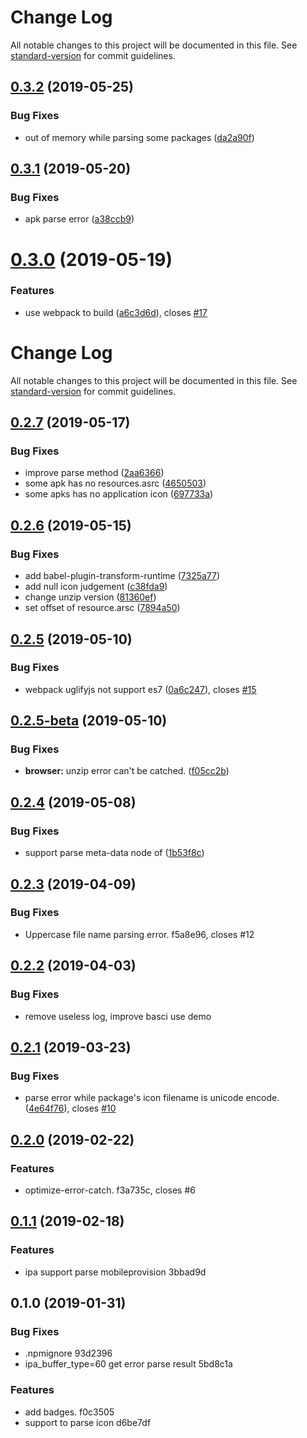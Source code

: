 # Change Log

All notable changes to this project will be documented in this file. See [standard-version](https://github.com/conventional-changelog/standard-version) for commit guidelines.

## [0.3.2](https://personal.github.com/chenquincy/app-info-parser/compare/v0.3.1...v0.3.2) (2019-05-25)


### Bug Fixes

* out of memory while parsing some packages ([da2a90f](https://personal.github.com/chenquincy/app-info-parser/commit/da2a90f))



## [0.3.1](https://personal.github.com/chenquincy/app-info-parser/compare/v0.3.0...v0.3.1) (2019-05-20)


### Bug Fixes

* apk parse error ([a38ccb9](https://personal.github.com/chenquincy/app-info-parser/commit/a38ccb9))



<a name="0.3.0"></a>
# [0.3.0](https://github.com/chenquincy/app-info-parser/compare/v0.2.7...v0.3.0) (2019-05-19)


### Features

* use webpack to build ([a6c3d6d](https://github.com/chenquincy/app-info-parser/commit/a6c3d6d)), closes [#17](https://github.com/chenquincy/app-info-parser/issues/17)



# Change Log

All notable changes to this project will be documented in this file. See [standard-version](https://github.com/conventional-changelog/standard-version) for commit guidelines.

## [0.2.7](https://personal.github.com/chenquincy/app-info-parser/compare/v0.2.6...v0.2.7) (2019-05-17)


### Bug Fixes

* improve parse method ([2aa6366](https://personal.github.com/chenquincy/app-info-parser/commit/2aa6366))
* some apk has no resources.asrc ([4650503](https://personal.github.com/chenquincy/app-info-parser/commit/4650503))
* some apks has no application icon ([697733a](https://personal.github.com/chenquincy/app-info-parser/commit/697733a))



## [0.2.6](https://personal.github.com/chenquincy/app-info-parser/compare/v0.2.5...v0.2.6) (2019-05-15)


### Bug Fixes

* add babel-plugin-transform-runtime ([7325a77](https://personal.github.com/chenquincy/app-info-parser/commit/7325a77))
* add null icon judgement ([c38fda9](https://personal.github.com/chenquincy/app-info-parser/commit/c38fda9))
* change unzip version ([81360ef](https://personal.github.com/chenquincy/app-info-parser/commit/81360ef))
* set offset of resource.arsc ([7894a50](https://personal.github.com/chenquincy/app-info-parser/commit/7894a50))



## [0.2.5](https://github.com/chenquincy/app-info-parser/compare/v0.2.5-beta...v0.2.5) (2019-05-10)


### Bug Fixes

* webpack uglifyjs not support es7 ([0a6c247](https://github.com/chenquincy/app-info-parser/commit/0a6c247)), closes [#15](https://github.com/chenquincy/app-info-parser/issues/15)



## [0.2.5-beta](https://github.com/chenquincy/app-info-parser/compare/v0.2.4...v0.2.5-beta) (2019-05-10)


### Bug Fixes

* **browser:** unzip error can't be catched. ([f05cc2b](https://github.com/chenquincy/app-info-parser/commit/f05cc2b))



## [0.2.4](https://github.com/chenquincy/app-info-parser/compare/v0.2.3...v0.2.4) (2019-05-08)


### Bug Fixes

* support parse meta-data node of <application> ([1b53f8c](https://github.com/chenquincy/app-info-parser/commit/1b53f8c))



## [0.2.3](https://github.com/chenquincy/app-info-parser/compare/v0.2.2...v0.2.3) (2019-04-09)

### Bug Fixes

- Uppercase file name parsing error. f5a8e96, closes #12



## [0.2.2](https://github.com/chenquincy/app-info-parser/compare/v0.2.1...v0.2.2) (2019-04-03)

### Bug Fixes

- remove useless log, improve basci use demo



## [0.2.1](https://github.com/chenquincy/app-info-parser/compare/v0.2.0...v0.2.1) (2019-03-23)

### Bug Fixes

- parse error while package's icon filename is unicode encode. ([4e64f76](https://github.com/chenquincy/app-info-parser/commit/4e64f76)), closes [#10](https://github.com/chenquincy/app-info-parser/issues/10)



## [0.2.0](https://github.com/chenquincy/app-info-parser/compare/v0.1.1...v0.2.0) (2019-02-22)

### Features

- optimize-error-catch. f3a735c, closes #6



## [0.1.1](https://github.com/chenquincy/app-info-parser/compare/v0.1.0...v0.1.1) (2019-02-18)

### Features

- ipa support parse mobileprovision 3bbad9d



## 0.1.0 (2019-01-31)

### Bug Fixes

- .npmignore 93d2396
- ipa_buffer_type=60 get error parse result 5bd8c1a

### Features

- add badges. f0c3505
- support to parse icon d6be7df